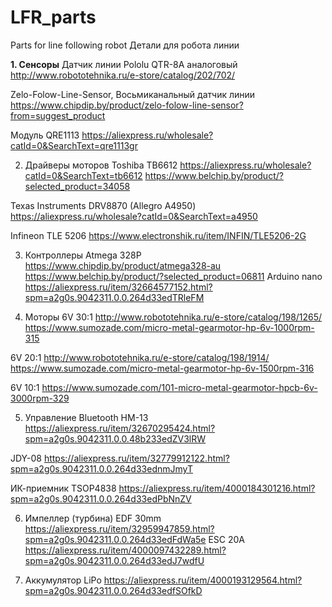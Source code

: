 # LFR_parts
Parts for line following robot
Детали для робота линии

<B>1.	Сенсоры</B>
Датчик линии Pololu QTR-8A аналоговый
http://www.robototehnika.ru/e-store/catalog/202/702/

Zelo-Folow-Line-Sensor, Восьмиканальный датчик линии
https://www.chipdip.by/product/zelo-folow-line-sensor?from=suggest_product

Модуль QRE1113
https://aliexpress.ru/wholesale?catId=0&SearchText=qre1113gr

2.	Драйверы моторов
Toshiba TB6612
https://aliexpress.ru/wholesale?catId=0&SearchText=tb6612
https://www.belchip.by/product/?selected_product=34058

Texas Instruments DRV8870 (Allegro A4950)
https://aliexpress.ru/wholesale?catId=0&SearchText=a4950

Infineon TLE 5206
https://www.electronshik.ru/item/INFIN/TLE5206-2G


3.	Контроллеры
Atmega 328P
https://www.chipdip.by/product/atmega328-au
https://www.belchip.by/product/?selected_product=06811
Arduino nano https://aliexpress.ru/item/32664577152.html?spm=a2g0s.9042311.0.0.264d33edTRleFM

4.	Моторы
6V 30:1 http://www.robototehnika.ru/e-store/catalog/198/1265/
https://www.sumozade.com/micro-metal-gearmotor-hp-6v-1000rpm-315

6V 20:1 http://www.robototehnika.ru/e-store/catalog/198/1914/
https://www.sumozade.com/micro-metal-gearmotor-hp-6v-1500rpm-316

6V 10:1 https://www.sumozade.com/101-micro-metal-gearmotor-hpcb-6v-3000rpm-329

5.	Управление
Bluetooth
HM-13 https://aliexpress.ru/item/32670295424.html?spm=a2g0s.9042311.0.0.48b233edZV3lRW

JDY-08 https://aliexpress.ru/item/32779912122.html?spm=a2g0s.9042311.0.0.264d33ednmJmyT

ИК-приемник
TSOP4838 https://aliexpress.ru/item/4000184301216.html?spm=a2g0s.9042311.0.0.264d33edPbNnZV


6.	Импеллер (турбина)
EDF 30mm https://aliexpress.ru/item/32959947859.html?spm=a2g0s.9042311.0.0.264d33edFdWa5e
ESC 20A https://aliexpress.ru/item/4000097432289.html?spm=a2g0s.9042311.0.0.264d33edJ7wdfU

7.	Аккумулятор LiPo
https://aliexpress.ru/item/4000193129564.html?spm=a2g0s.9042311.0.0.264d33edfSOfkD

